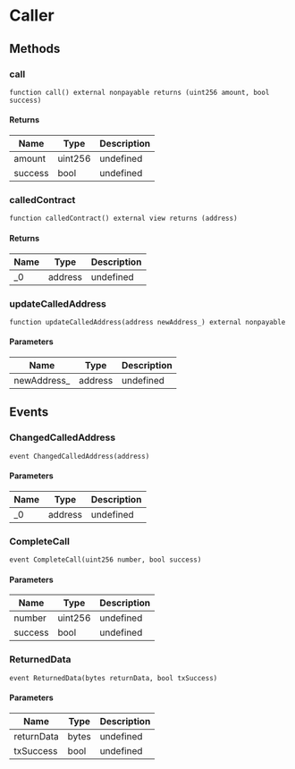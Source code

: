 # Caller









## Methods

### call

```solidity
function call() external nonpayable returns (uint256 amount, bool success)
```






#### Returns

| Name | Type | Description |
|---|---|---|
| amount | uint256 | undefined |
| success | bool | undefined |

### calledContract

```solidity
function calledContract() external view returns (address)
```






#### Returns

| Name | Type | Description |
|---|---|---|
| _0 | address | undefined |

### updateCalledAddress

```solidity
function updateCalledAddress(address newAddress_) external nonpayable
```





#### Parameters

| Name | Type | Description |
|---|---|---|
| newAddress_ | address | undefined |



## Events

### ChangedCalledAddress

```solidity
event ChangedCalledAddress(address)
```





#### Parameters

| Name | Type | Description |
|---|---|---|
| _0  | address | undefined |

### CompleteCall

```solidity
event CompleteCall(uint256 number, bool success)
```





#### Parameters

| Name | Type | Description |
|---|---|---|
| number  | uint256 | undefined |
| success  | bool | undefined |

### ReturnedData

```solidity
event ReturnedData(bytes returnData, bool txSuccess)
```





#### Parameters

| Name | Type | Description |
|---|---|---|
| returnData  | bytes | undefined |
| txSuccess  | bool | undefined |




